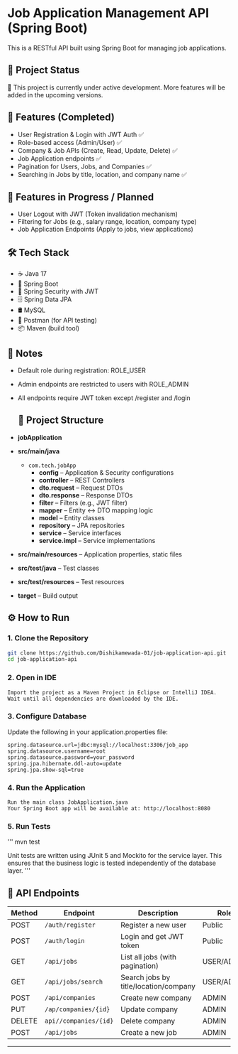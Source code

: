 # Job Application Management API (Spring Boot)

This is a RESTful API built using Spring Boot for managing job applications.

## 🚧 Project Status

🔧 This project is currently under active development. More features will be added in the upcoming versions.

## 🔑 Features (Completed)
- User Registration & Login with JWT Auth ✅
- Role-based access (Admin/User) ✅
- Company & Job APIs (Create, Read, Update, Delete) ✅
- Job Application endpoints ✅
- Pagination for Users, Jobs, and Companies ✅
- Searching in Jobs by title, location, and company name ✅

## 🔑 Features in Progress / Planned
- User Logout with JWT (Token invalidation mechanism)
- Filtering for Jobs (e.g., salary range, location, company type)
- Job Application Endpoints (Apply to jobs, view applications)

## 🛠 Tech Stack
- ☕ Java 17
- 🌱 Spring Boot
- 🔐 Spring Security with JWT
- 🗄  Spring Data JPA
- 🛢  MySQL
- 🧪 Postman (for API testing)
- 📦 Maven (build tool)

## 📌 Notes
- Default role during registration: ROLE_USER
- Admin endpoints are restricted to users with ROLE_ADMIN
- All endpoints require JWT token except /register and /login

  ## 📁 Project Structure
 
 - **jobApplication**
  - **src/main/java**
    - `com.tech.jobApp`
      - **config** – Application & Security configurations
      - **controller** – REST Controllers
      - **dto.request** – Request DTOs
      - **dto.response** – Response DTOs
      - **filter** – Filters (e.g., JWT filter)
      - **mapper** – Entity ↔ DTO mapping logic
      - **model** – Entity classes
      - **repository** – JPA repositories
      - **service** – Service interfaces
      - **service.impl** – Service implementations
  - **src/main/resources** – Application properties, static files
  - **src/test/java** – Test classes
  - **src/test/resources** – Test resources
  - **target** – Build output



## ⚙️ How to Run

### 1. Clone the Repository

```bash
git clone https://github.com/Dishikamewada-01/job-application-api.git
cd job-application-api
```

### 2. Open in IDE
```
Import the project as a Maven Project in Eclipse or IntelliJ IDEA.
Wait until all dependencies are downloaded by the IDE.
```

### 3. Configure Database
Update the following in your application.properties file:
```
spring.datasource.url=jdbc:mysql://localhost:3306/job_app
spring.datasource.username=root
spring.datasource.password=your_password
spring.jpa.hibernate.ddl-auto=update
spring.jpa.show-sql=true
```

### 4. Run the Application
```
Run the main class JobApplication.java
Your Spring Boot app will be available at: http://localhost:8080
```
### 5. Run Tests
'''
mvn test

Unit tests are written using JUnit 5 and Mockito for the service layer.
This ensures that the business logic is tested independently of the database layer.
'''



## 📌 API Endpoints

| Method | Endpoint                  | Description                           | Role       |
|--------|---------------------------|---------------------------------------|------------|
| POST   | `/auth/register`          | Register a new user                   | Public     |
| POST   | `/auth/login`             | Login and get JWT token               | Public     |
| GET    | `/api/jobs`               | List all jobs (with pagination)       | USER/ADMIN |
| GET    | `/api/jobs/search`        | Search jobs by title/location/company | USER/ADMIN |
| POST   | `/api/companies`          | Create new company                    | ADMIN      |
| PUT    | `/ap/companies/{id}`      | Update company                        | ADMIN      |
| DELETE | `api//companies/{id}`     | Delete company                        | ADMIN      |
| POST   | `/api/jobs`               | Create a new job                      | ADMIN      |



---
